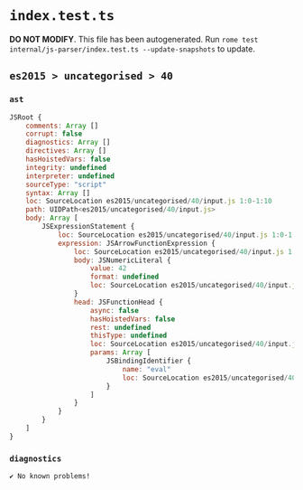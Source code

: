 # `index.test.ts`

**DO NOT MODIFY**. This file has been autogenerated. Run `rome test internal/js-parser/index.test.ts --update-snapshots` to update.

## `es2015 > uncategorised > 40`

### `ast`

```javascript
JSRoot {
	comments: Array []
	corrupt: false
	diagnostics: Array []
	directives: Array []
	hasHoistedVars: false
	integrity: undefined
	interpreter: undefined
	sourceType: "script"
	syntax: Array []
	loc: SourceLocation es2015/uncategorised/40/input.js 1:0-1:10
	path: UIDPath<es2015/uncategorised/40/input.js>
	body: Array [
		JSExpressionStatement {
			loc: SourceLocation es2015/uncategorised/40/input.js 1:0-1:10
			expression: JSArrowFunctionExpression {
				loc: SourceLocation es2015/uncategorised/40/input.js 1:0-1:10
				body: JSNumericLiteral {
					value: 42
					format: undefined
					loc: SourceLocation es2015/uncategorised/40/input.js 1:8-1:10
				}
				head: JSFunctionHead {
					async: false
					hasHoistedVars: false
					rest: undefined
					thisType: undefined
					loc: SourceLocation es2015/uncategorised/40/input.js 1:0-1:7
					params: Array [
						JSBindingIdentifier {
							name: "eval"
							loc: SourceLocation es2015/uncategorised/40/input.js 1:0-1:4 (eval)
						}
					]
				}
			}
		}
	]
}
```

### `diagnostics`

```
✔ No known problems!

```
